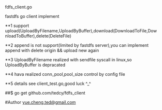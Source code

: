 fdfs_client.go

fastdfs go client implement

**1 support upload(UploadByFilename,UploadByBuffer),download(DownloadToFile,DownloadToBuffer),delete(DeleteFile)

**2 append is not support(limited by fastdfs server),you can implement append with delete origin && upload new again

**3 UploadByFilename realized with sendfile syscall in linux,so UploadByBuffer is depracated

**4 hava realized conn_pool,pool_size control by config file

**5 details see client_test.go,good luck ^_^

##$ go get github.com/tedcy/fdfs_client

#Author
yue.cheng.ted@gmail.com
